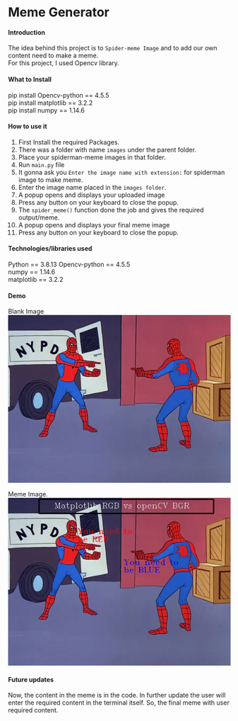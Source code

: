 # Meme Generator
#### Introduction  
The idea behind this project is to `Spider-meme Image` and to add our own content need to make a meme.  
For this project, I used Opencv library.
  
#### What to Install
pip install Opencv-python == 4.5.5  
pip install matplotlib == 3.2.2  
pip install numpy == 1.14.6  

#### How to use it  
1. First Install the required Packages.
2. There was a folder with name `images` under the parent folder.
3. Place your spiderman-meme images in that folder.
4. Run `main.py` file
5. It gonna ask you `Enter the image name with extension:` for spiderman image to make meme.  
6. Enter the image name placed in the `images folder`.
7. A popup opens and displays your uploaded image
8. Press any button on your keyboard to close the popup.
9. The `spider_meme()` function done the job and gives the required output/meme.
10. A popup opens and displays your final meme image
11. Press any button on your keyboard to close the popup.


#### Technologies/libraries used
Python == 3.8.13
Opencv-python == 4.5.5  
numpy == 1.14.6  
matplotlib == 3.2.2

#### Demo  
Blank Image  
<img src= ".\images\demo1.jpg" alt="Image with a Green Screen Background. "/>    
  
Meme Image.  
<img src= ".\images\demo2.jpg" alt="Image with a Background."/>    

#### Future updates
Now, the content in the meme is in the code.
In further update the user will enter the required content in the terminal itself.
So, the final meme with user required content.